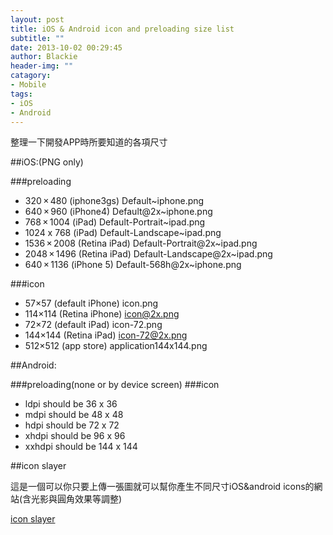 ```yaml
---
layout: post
title: iOS & Android icon and preloading size list
subtitle: ""
date: 2013-10-02 00:29:45
author: Blackie
header-img: ""
catagory:
- Mobile
tags: 
- iOS
- Android
---
```


<!-- More -->

整理一下開發APP時所要知道的各項尺寸

##iOS:(PNG only)

###preloading

- 320 × 480 (iphone3gs) Default~iphone.png
- 640 × 960 (iPhone4) Default@2x~iphone.png
- 768 × 1004 (iPad) Default-Portrait~ipad.png
- 1024 x 768 (iPad) Default-Landscape~ipad.png
- 1536 × 2008 (Retina iPad)  Default-Portrait@2x~ipad.png
- 2048 × 1496 (Retina iPad)  Default-Landscape@2x~ipad.png
- 640 × 1136 (iPhone 5)  Default-568h@2x~iphone.png

###icon

- 57×57 (default iPhone) icon.png
- 114×114 (Retina iPhone) icon@2x.png
- 72×72 (default iPad) icon-72.png
- 144×144 (Retina iPad) icon-72@2x.png
- 512×512 (app store) application144x144.png

##Android:

###preloading(none or by device screen)
###icon
- ldpi should be 36 x 36
- mdpi should be 48 x 48
- hdpi should be 72 x 72
- xhdpi should be 96 x 96
- xxhdpi should be 144 x 144

##icon slayer

這是一個可以你只要上傳一張圖就可以幫你產生不同尺寸iOS&android icons的網站(含光影與圓角效果等調整)

[icon slayer](http://www.gieson.com/Library/projects/utilities/icon_slayer/#.UkuTiWQskVl)